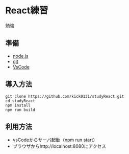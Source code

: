 React練習
==================================================

勉強

## 準備
* [node.js](https://nodejs.org/)
* [git](https://git-scm.com/downloads)
* [VsCode](https://code.visualstudio.com/download)

## 導入方法
```
git clone https://github.com/kick0131/studyReact.git
cd studyReact
npm install
npm run build
```

## 利用方法
* vsCodeからサーバ起動（npm run start）
* ブラウザからhttp://localhost:8080にアクセス

